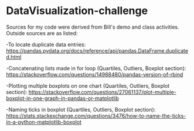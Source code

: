 # DataVisualization-challenge
Sources for my code were derived from Bill's demo and class activities. Outside sources are as listed:

-To locate duplicate data entries: https://pandas.pydata.org/docs/reference/api/pandas.DataFrame.duplicated.html

-Concatenating lists made in for loop (Quartiles, Outliers, Boxplot section):
https://stackoverflow.com/questions/14988480/pandas-version-of-rbind

-Plotting multiple boxplots on one chart (Quartiles, Outliers, Boxplot section):
https://stackoverflow.com/questions/27061137/plot-multiple-boxplot-in-one-graph-in-pandas-or-matplotlib

-Naming ticks in boxplot (Quartiles, Outliers, Boxplot section):
https://stats.stackexchange.com/questions/3476/how-to-name-the-ticks-in-a-python-matplotlib-boxplot

